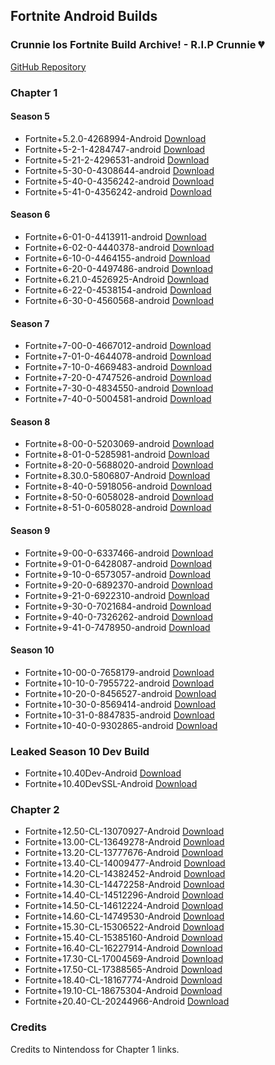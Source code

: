 ## Fortnite Android Builds

### Crunnie Ios Fortnite Build Archive! - R.I.P Crunnie 💔
[GitHub Repository](https://github.com/Crunnie/FNiOS-Archive)

### Chapter 1

#### Season 5
- Fortnite+5.2.0-4268994-Android [Download](https://drive.google.com/file/d/1BoLxohiTEkTKG40TXPQ3iEG-oFWnPybg/view?usp=sharing)
- Fortnite+5-2-1-4284747-android [Download](https://drive.google.com/file/d/1Jtk9xiuDI03bMU5QPIsv5ab3XIRGZYcl/view?usp=sharing)
- Fortnite+5-21-2-4296531-android [Download](https://drive.google.com/file/d/1dDswjaTG08uCPMF2Y8Y6d_VbJTkmAqM5/view?usp=sharing)
- Fortnite+5-30-0-4308644-android [Download](https://drive.google.com/file/d/1Y611jmk7qjqsfAjD1J2UD0m4joRGw95L/view?usp=sharing)
- Fortnite+5-40-0-4356242-android [Download](https://drive.google.com/file/d/1X5Vz-jz15f7aUvOTbaApTRokwMHFzQib/view?usp=sharing)
- Fortnite+5-41-0-4356242-android [Download](https://drive.google.com/file/d/1kO8KZihAfrAOLLvEqAbj7bVx1qLVG2pw/view?usp=sharing)

#### Season 6
- Fortnite+6-01-0-4413911-android [Download](https://drive.google.com/file/d/1nwsQdt37qzeQ_P3S4mtpYKakQr9Zs2k0/view?usp=sharing)
- Fortnite+6-02-0-4440378-android [Download](https://drive.google.com/file/d/1VUf1r7Oinxeb_yyAJaz22HAWAxnQ3g9I/view?usp=sharing)
- Fortnite+6-10-0-4464155-android [Download](https://drive.google.com/file/d/17kJF6po8BvW9TcsU9DFsmOef0p14qJW5/view?usp=sharing)
- Fortnite+6-20-0-4497486-android [Download](https://drive.google.com/file/d/14xLguHuV8ddb2WPa9umwDVT_xM2Pq6dt/view?usp=sharing)
- Fortnite+6.21.0-4526925-Android [Download](https://drive.google.com/file/d/17gW24YHREBw0uzbAYTNDoMdQkT7G_fqn/view?usp=sharing)
- Fortnite+6-22-0-4538154-android [Download](https://drive.google.com/file/d/1T0cx0Xk-urYgVVyEzzy0wKF36Gqlhcys/view?usp=sharing)
- Fortnite+6-30-0-4560568-android [Download](https://drive.google.com/file/d/1MvT7bCOiK_ydAVO5C93dECEfnhxPxlCc/view?usp=sharing)

#### Season 7
- Fortnite+7-00-0-4667012-android [Download](https://drive.google.com/file/d/1efpivYrgbXtW-Ri4XTw9Tynwe5v1OGwQ/view?usp=sharing)
- Fortnite+7-01-0-4644078-android [Download](https://drive.google.com/file/d/1c32jo4MqssfT-fe-7bZfv9E3V5UlVa9R/view?usp=sharing)
- Fortnite+7-10-0-4669483-android [Download](https://drive.google.com/file/d/1p5EfKbank1BwnQukOsEePTZPFhG6Ayy0/view?usp=sharing)
- Fortnite+7-20-0-4747526-android [Download](https://drive.google.com/file/d/1SsZoikv6CgGwtLO6YFc_lpJX2hRjWoqU/view?usp=sharing)
- Fortnite+7-30-0-4834550-android [Download](https://drive.google.com/file/d/10PN3aXO6IOU2xWiy3tw170_prNBIXXWe/view?usp=sharing)
- Fortnite+7-40-0-5004581-android [Download](https://drive.google.com/file/d/1x-VNkPoeN_UvzfxNMXwaJeTGa7LjPm3h/view?usp=sharing)

#### Season 8
- Fortnite+8-00-0-5203069-android [Download](https://drive.google.com/file/d/1KlHoViLnf9_o--BZJyxN9XoI7pmDcp0K/view?usp=sharing)
- Fortnite+8-01-0-5285981-android [Download](https://drive.google.com/file/d/1lb6Llos9ywgRToZicTexjTVe4lNTLuch/view?usp=sharing)
- Fortnite+8-20-0-5688020-android [Download](https://drive.google.com/file/d/1H2_9PbvfILSLWbagoBbFTbvXeG2t2RS6/view?usp=sharing)
- Fortnite+8.30.0-5806807-Android [Download](https://drive.google.com/file/d/1Sg8kkXraQ2QpyPLzvBBhxlpsbqcahy26/view?usp=sharing)
- Fortnite+8-40-0-5918056-android [Download](https://drive.google.com/file/d/11bMtU1LO-PxNTTMjUSBP4axSU6X2hy1w/view?usp=sharing)
- Fortnite+8-50-0-6058028-android [Download](https://drive.google.com/file/d/1UAKvMDjuXLr94pz83ZclLbkRDJPOI6Gm/view?usp=sharing)
- Fortnite+8-51-0-6058028-android [Download](https://drive.google.com/file/d/1cpQCA0Yh3-i2N0wPgeE5Veq7IYlWSPbY/view?usp=sharing)

#### Season 9
- Fortnite+9-00-0-6337466-android [Download](https://drive.google.com/file/d/1YSK7jJsT3BdRmddfLMrH1LgHNPtbZ3V-/view?usp=sharing)
- Fortnite+9-01-0-6428087-android [Download](https://drive.google.com/file/d/1gPaq_eTlKj4gzVeUMar6tYwk40VCAxMD/view?usp=sharing)
- Fortnite+9-10-0-6573057-android [Download](https://drive.google.com/file/d/12GNhP8Z-Nm-QTFY-n2mQDreOueFl7Ev8/view?usp=sharing)
- Fortnite+9-20-0-6892370-android [Download](https://drive.google.com/file/d/1NmhkzyH-VNnabuV9D3y28T2w2-AWLwlU/view?usp=sharing)
- Fortnite+9-21-0-6922310-android [Download](https://drive.google.com/file/d/1MlvEF_NyncopX32x_Qs31PSRnxQ7FtzH/view?usp=sharing)
- Fortnite+9-30-0-7021684-android [Download](https://drive.google.com/file/d/1qm1gBcgT3DhRafuk4bl7lyU_VDHvh4YT/view?usp=sharing)
- Fortnite+9-40-0-7326262-android [Download](https://drive.google.com/file/d/1mQff8Bm6vpPVSlr-lR5DUz38l77oNozP/view?usp=sharing)
- Fortnite+9-41-0-7478950-android [Download](https://drive.google.com/file/d/1ecMrfBPQ32ns27EyjJ7tuoILfkikxyau/view?usp=sharing)

#### Season 10
- Fortnite+10-00-0-7658179-android [Download](https://drive.google.com/file/d/1kFxjmSB82J0j1M7ZezUw8Hbh02Dx6L5_/view?usp=sharing)
- Fortnite+10-10-0-7955722-android [Download](https://drive.google.com/file/d/1XfTfZ4nggcoEEZj-ZcFwqzrtTEex18Mx/view?usp=sharing)
- Fortnite+10-20-0-8456527-android [Download](https://drive.google.com/file/d/1JBZfh7-0Ctq-LkyopizyX_hywAAG2zlQ/view?usp=sharing)
- Fortnite+10-30-0-8569414-android [Download](https://drive.google.com/file/d/1JBg3J3dIBKccbfyIGVvtrcygto1QrO4m/view?usp=sharing)
- Fortnite+10-31-0-8847835-android [Download](https://drive.google.com/file/d/1mvkAPACxFpMcvALEPyOZHEIEvoZlvSpt/view?usp=sharing)
- Fortnite+10-40-0-9302865-android [Download](https://drive.google.com/file/d/15KvcwVahAgaND1bt3RBm2TtUpIPlYnF-/view?usp=sharing)

### Leaked Season 10 Dev Build
- Fortnite+10.40Dev-Android [Download](https://cdn.discordapp.com/attachments/784567894347743252/849038005611397120/Fortnite_10.40.apk)
- Fortnite+10.40DevSSL-Android [Download](https://cdn.discordapp.com/attachments/784567894347743252/849416302803812372/Fortnite_10.40_DEVBUILD_No_SSL_Pinning_TEST2.apk)



### Chapter 2
- Fortnite+12.50-CL-13070927-Android [Download](https://download.epicgames.com/Builds/Fortnite/Apk/fpbBbXcFKoMCZ54Wx0ORNGh9iI9v0A.apk)
- Fortnite+13.00-CL-13649278-Android [Download](https://download.epicgames.com/Builds/Fortnite/Apk/rLMAEvLhxGYr6Lzqx0KJrR3bwjl3ww.apk)
- Fortnite+13.20-CL-13777676-Android [Download](https://download.epicgames.com/Builds/Fortnite/Apk/NZH1KVkueuRbHJyzVUqj2jxOjudsBA.apk)
- Fortnite+13.40-CL-14009477-Android [Download](https://download.epicgames.com/Builds/Fortnite/Apk/wHKFZIVWMtpFF6k2W0mY6PZRPel4bA.apk)
- Fortnite+14.20-CL-14382452-Android [Download](https://download.epicgames.com/Builds/Fortnite/Apk/Iy4rc3pgU6idaVFO60ilCytWPloJdA.apk)
- Fortnite+14.30-CL-14472258-Android [Download](https://download.epicgames.com/Builds/Fortnite/Apk/hqR7duAeIOY4FZcF-U6-WRYHbiCUSg.apk)
- Fortnite+14.40-CL-14512296-Android [Download](https://download.epicgames.com/Builds/Fortnite/Apk/e9imAC1pIDoV0EcG8USAexuSyVI1Zw.apk)
- Fortnite+14.50-CL-14612224-Android [Download](https://download.epicgames.com/Builds/Fortnite/Apk/ZarhOTPGGgjXrigaeUa5uYut6L5stA.apk)
- Fortnite+14.60-CL-14749530-Android [Download](https://download.epicgames.com/Builds/Fortnite/Apk/oy-rTTV5DKihksLSXkeqiFHf3bJWsg.apk)
- Fortnite+15.30-CL-15306522-Android [Download](https://download.epicgames.com/Builds/Fortnite/Apk/eWmiWtio3xCFWt9zqUaJenv5x67pjw.apk)
- Fortnite+15.40-CL-15385160-Android [Download](https://download.epicgames.com/Builds/Fortnite/Apk/9uNNmMSrGQxhg4VJ6kiWB1MSR6yKbA.apk)
- Fortnite+16.40-CL-16227914-Android [Download](https://download.epicgames.com/Builds/Fortnite/Apk/6oCsThtOptRg4rUMn02oBaSescZQmw.apk)
- Fortnite+17.30-CL-17004569-Android [Download](https://download.epicgames.com/Builds/Fortnite/Apk/Y7D325vRCVGCIopmS0ydTLSCF2WTHQ.apk)
- Fortnite+17.50-CL-17388565-Android [Download](https://download.epicgames.com/Builds/Fortnite/Apk/dfmbrVabJDkffo3JFUm9lCzsuDfxNw.apk)
- Fortnite+18.40-CL-18167774-Android [Download](https://download.epicgames.com/Builds/Fortnite/Apk/zXlD50eK4jjDJ7HYFEyw7-hSarZZ-g.apk)
- Fortnite+19.10-CL-18675304-Android [Download](https://download.epicgames.com/Builds/Fortnite/Apk/cBHUNUDenH2687fMQkuN9CGAYRATvg.apk)
- Fortnite+20.40-CL-20244966-Android [Download](https://download.epicgames.com/Builds/Fortnite/Apk/kHCS9CviEm7Pd_3NZEixlYElSreT7g.apk)

### Credits
Credits to Nintendoss for Chapter 1 links.

